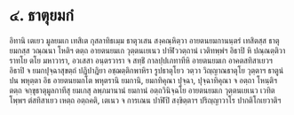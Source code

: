 <h1>๔. ธาตุยมกํ</h1>
<p> อิทานิ เตเยว มูลยมเก เทสิเต กุสลาทิธเมฺม ธาตุวเสน สงฺคณฺหิตฺวา อายตนยมกานนฺตรํ เทสิตสฺส ธาตุยมกสฺส วณฺณนา โหติฯ ตตฺถ อายตนยมเก วุตฺตนเยเนว ปาฬิววตฺถานํ เวติทพฺพํฯ อิธาปิ  หิ ปณฺณตฺติวาราทโย ตโย มหาวารา, อวเสสา อนฺตรวารา จ สทฺธิํ กาลปฺปเภทาทีหิ อายตนยมเก อาคตสทิสาเยวฯ อิธาปิ จ ยมกปุจฺฉาสุขตฺถํ ปฎิปาฎิยา อชฺฌตฺติกพาหิรา รูปธาตุโยว วตฺวา วิญฺญาณธาตุโย วุตฺตาฯ ธาตูนํ ปน พหุตฺตา อิธ อายตนยมกโต พหุตรานิ ยมกานิ, ยมกทิคุณา ปุจฺฉา, ปุจฺฉาทิคุณา จ อตฺถา โหนฺติฯ ตตฺถ จกฺขุธาตุมูลกาทีสุ ยมเกสุ ลพฺภมานานํ ยมกานํ อตฺถวินิจฺฉโย อายตนยมเก วุตฺตนเยเนว เวทิตโพฺพฯ ตํสทิสาเยว เหตฺถ อตฺถคติ, เตเนว จ การเณน ปาฬิปิ สงฺขิตฺตาฯ ปริญฺญาวาโร ปากติโกเยวาติฯ</p>

</p>





